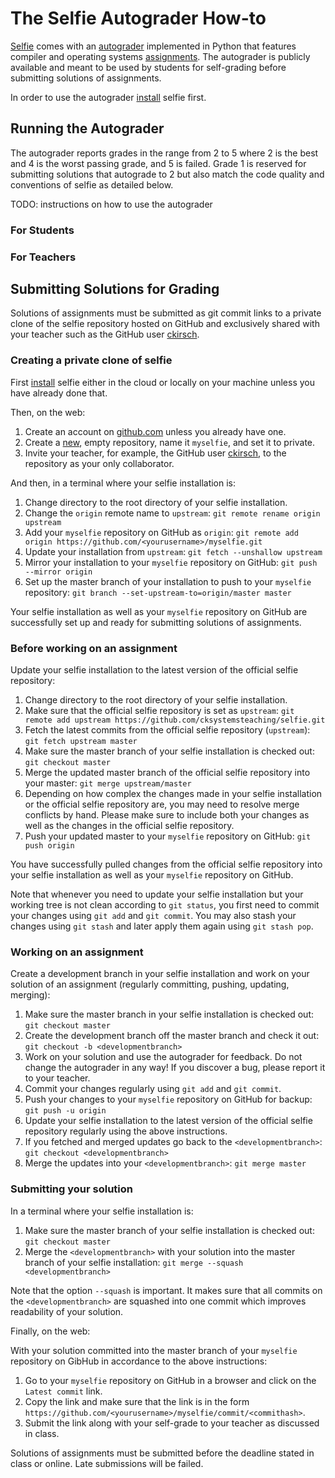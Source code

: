 # The Selfie Autograder How-to

[Selfie](http://selfie.cs.uni-salzburg.at) comes with an [autograder](self.py) implemented in Python that features compiler and operating systems [assignments](). The autograder is publicly available and meant to be used by students for self-grading before submitting solutions of assignments.

In order to use the autograder [install](../README.md) selfie first.

## Running the Autograder

The autograder reports grades in the range from 2 to 5 where 2 is the best and 4 is the worst passing grade, and 5 is failed. Grade 1 is reserved for submitting solutions that autograde to 2 but also match the code quality and conventions of selfie as detailed below.

TODO: instructions on how to use the autograder

### For Students

### For Teachers

## Submitting Solutions for Grading

Solutions of assignments must be submitted as git commit links to a private clone of the selfie repository hosted on GitHub and exclusively shared with your teacher such as the GitHub user [ckirsch](https://github.com/ckirsch).

### Creating a private clone of selfie

First [install](../README.md) selfie either in the cloud or locally on your machine unless you have already done that.

Then, on the web:

1. Create an account on [github.com]() unless you already have one.
2. Create a [new](https://github.com/new), empty repository, name it `myselfie`, and set it to private.
3. Invite your teacher, for example, the GitHub user [ckirsch](https://github.com/ckirsch), to the repository as your only collaborator.

And then, in a terminal where your selfie installation is:

1. Change directory to the root directory of your selfie installation.
2. Change the `origin` remote name to `upstream`: `git remote rename origin upstream`
3. Add your `myselfie` repository on GitHub as `origin`: `git remote add origin https://github.com/<yourusername>/myselfie.git`
4. Update your installation from `upstream`: `git fetch --unshallow upstream`
5. Mirror your installation to your `myselfie` repository on GitHub: `git push --mirror origin`
6. Set up the master branch of your installation to push to your `myselfie` repository: `git branch --set-upstream-to=origin/master master`

Your selfie installation as well as your `myselfie` repository on GitHub are successfully set up and ready for submitting solutions of assignments.

### Before working on an assignment

Update your selfie installation to the latest version of the official selfie repository:

1. Change directory to the root directory of your selfie installation.
2. Make sure that the official selfie repository is set as `upstream`: `git remote add upstream https://github.com/cksystemsteaching/selfie.git`
3. Fetch the latest commits from the official selfie repository (`upstream`): `git fetch upstream master`
4. Make sure the master branch of your selfie installation is checked out: `git checkout master`
5. Merge the updated master branch of the official selfie repository into your master: `git merge upstream/master`
6. Depending on how complex the changes made in your selfie installation or the official selfie repository are, you may need to resolve merge conflicts by hand. Please make sure to include both your changes as well as the changes in the official selfie repository.
7. Push your updated master to your `myselfie` repository on GitHub: `git push origin`

You have successfully pulled changes from the official selfie repository into your selfie installation as well as your `myselfie` repository on GitHub.

Note that whenever you need to update your selfie installation but your working tree is not clean according to `git status`, you first need to commit your changes using `git add` and `git commit`. You may also stash your changes using `git stash` and later apply them again using `git stash pop`.

### Working on an assignment

Create a development branch in your selfie installation and work on your solution of an assignment (regularly committing, pushing, updating, merging):

1. Make sure the master branch in your selfie installation is checked out: `git checkout master`
2. Create the development branch off the master branch and check it out: `git checkout -b <developmentbranch>`
3. Work on your solution and use the autograder for feedback. Do not change the autograder in any way! If you discover a bug, please report it to your teacher.
4. Commit your changes regularly using `git add` and `git commit`.
5. Push your changes to your `myselfie` repository on GitHub for backup: `git push -u origin`
6. Update your selfie installation to the latest version of the official selfie repository regularly using the above instructions.
7. If you fetched and merged updates go back to the `<developmentbranch>`: `git checkout <developmentbranch>`
8. Merge the updates into your `<developmentbranch>`: `git merge master`

### Submitting your solution

In a terminal where your selfie installation is:

1. Make sure the master branch of your selfie installation is checked out: `git checkout master`
2. Merge the `<developmentbranch>` with your solution into the master branch of your selfie installation: `git merge --squash <developmentbranch>`

Note that the option `--squash` is important. It makes sure that all commits on the `<developmentbranch>` are squashed into one commit which improves readability of your solution.

Finally, on the web:

With your solution committed into the master branch of your `myselfie` repository on GibHub in accordance to the above instructions:

1. Go to your `myselfie` repository on GitHub in a browser and click on the `Latest commit` link.
2. Copy the link and make sure that the link is in the form `https://github.com/<yourusername>/myselfie/commit/<commithash>`.
3. Submit the link along with your self-grade to your teacher as discussed in class.

Solutions of assignments must be submitted before the deadline stated in class or online. Late submissions will be failed.